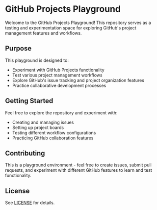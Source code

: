 # GitHub Projects Playground

Welcome to the GitHub Projects Playground! This repository serves as a testing and experimentation space for exploring GitHub's project management features and workflows.

## Purpose

This playground is designed to:

- Experiment with GitHub Projects functionality
- Test various project management workflows
- Explore GitHub's issue tracking and project organization features
- Practice collaborative development processes

## Getting Started

Feel free to explore the repository and experiment with:

- Creating and managing issues
- Setting up project boards
- Testing different workflow configurations
- Practicing GitHub collaboration features

## Contributing

This is a playground environment - feel free to create issues, submit pull requests, and experiment with different GitHub features to learn and test functionality.

## License

See [LICENSE](LICENSE) for details.